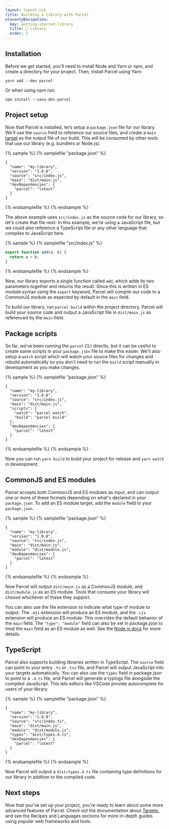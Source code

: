 ```yaml
---
layout: layout.njk
title: Building a library with Parcel
eleventyNavigation:
  key: getting-started-library
  title: 📔 Library
  order: 2
---
```


## Installation

Before we get started, you'll need to install Node and Yarn or npm, and create a directory for your project. Then, install Parcel using Yarn:

```shell
yarn add --dev parcel
```

Or when using npm run:

```shell
npm install --save-dev parcel
```

## Project setup

Now that Parcel is installed, let’s setup a `package.json` file for our library. We'll use the `source` field to reference our source files, and create a `main` [target](/features/targets/) as the output file of our build. This will be consumed by other tools that use our library (e.g. bundlers or Node.js).

{% sample %}
{% samplefile "package.json" %}

```json/3-4
{
  "name": "my-library",
  "version": "1.0.0",
  "source": "src/index.js",
  "main": "dist/main.js",
  "devDependencies": {
    "parcel": "latest"
  }
}
```

{% endsamplefile %}
{% endsample %}

The above example uses `src/index.js` as the source code for our library, so let's create that file next. In this example, we're using a JavaScript file, but we could also reference a TypeScript file or any other language that compiles to JavaScript here.

{% sample %}
{% samplefile "src/index.js" %}

```javascript
export function add(a, b) {
  return a + b;
}
```

{% endsamplefile %}
{% endsample %}

Now, our library exports a single function called `add`, which adds its two parameters together and returns the result. Since this is written in ES module syntax using the `export` keyword, Parcel will compile our code to a CommonJS module as expected by default in the `main` field.

To build our library, run `parcel build` within the project directory. Parcel will build your source code and output a JavaScript file in `dist/main.js` as referenced by the `main` field.

## Package scripts

So far, we’ve been running the `parcel` CLI directly, but it can be useful to create some scripts in your `package.json` file to make this easier. We'll also setup a `watch` script which will watch your source files for changes and rebuild automatically so you don't need to run the `build` script manually in development as you make changes.

{% sample %}
{% samplefile "package.json" %}

```json/5-8
{
  "name": "my-library",
  "version": "1.0.0",
  "source": "src/index.js",
  "main": "dist/main.js",
  "scripts": {
    "watch": "parcel watch",
    "build": "parcel build"
  },
  "devDependencies": {
    "parcel": "latest"
  }
}
```

{% endsamplefile %}
{% endsample %}

Now you can run `yarn build` to build your project for release and `yarn watch` in development.

## CommonJS and ES modules

Parcel accepts both CommonJS and ES modules as input, and can output one or more of these formats depending on what's declared in your `package.json`. To add an ES module target, add the `module` field to your `package.json`.

{% sample %}
{% samplefile "package.json" %}

```json/5
{
  "name": "my-library",
  "version": "1.0.0",
  "source": "src/index.js",
  "main": "dist/main.js",
  "module": "dist/module.js",
  "devDependencies": {
    "parcel": "latest"
  }
}
```

{% endsamplefile %}
{% endsample %}

Now Parcel will output `dist/main.js` as a CommonJS module, and `dist/module.js` as an ES module. Tools that consume your library will choose whichever of these they support.

You can also use the file extension to indicate what type of module to output. The `.mjs` extension will produce an ES module, and the `.cjs` extension will produce an ES module. This overrides the default behavior of the `main` field. The `"type": "module"` field can also be set in package.json to treat the `main` field as an ES module as well. See the [Node.js docs](https://nodejs.org/dist/latest-v16.x/docs/api/packages.html#packages_determining_module_system) for more details.

## TypeScript

Parcel also supports building libraries written in TypeScript. The `source` field can point to your entry `.ts` or `.tsx` file, and Parcel will output JavaScript into your targets automatically. You can also use the `types` field in package.json to point to a `.d.ts` file, and Parcel will generate a typings file alongside the compiled JavaScript. This lets editors like VSCode provide autocomplete for users of your library.

{% sample %}
{% samplefile "package.json" %}

```json/6
{
  "name": "my-library",
  "version": "1.0.0",
  "source": "src/index.ts",
  "main": "dist/main.js",
  "module": "dist/module.js",
  "types": "dist/types.d.ts",
  "devDependencies": {
    "parcel": "latest"
  }
}
```

{% endsamplefile %}
{% endsample %}

Now Parcel will output a `dist/types.d.ts` file containing type definitions for our library in addition to the compiled code.

## Next steps

Now that you’ve set up your project, you're ready to learn about some more advanced features of Parcel. Check out the documentation about [Targets](/features/targets/), and see the Recipes and Languages sections for more in-depth guides using popular web frameworks and tools.
